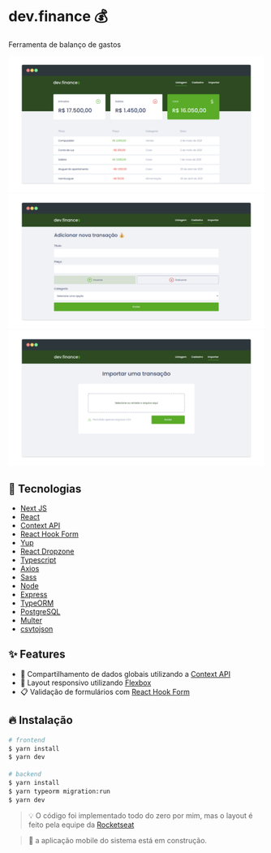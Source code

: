 # dev.finance 💰

Ferramenta de balanço de gastos

![Screenshot 1](screenshots/photo-1.png)
![Screenshot 2](screenshots/photo-2.png)
![Screenshot 3](screenshots/photo-3.png)

## 🚀 Tecnologias

- [Next JS](https://nextjs.org/)
- [React](https://pt-br.reactjs.org/)
- [Context API](https://pt-br.reactjs.org/docs/context.html)
- [React Hook Form](https://react-hook-form.com/get-started)
- [Yup](https://github.com/jquense/yup)
- [React Dropzone](https://react-dropzone.js.org/)
- [Typescript](https://www.typescriptlang.org/)
- [Axios](https://github.com/axios/axios)
- [Sass](https://sass-lang.com/)
- [Node](https://nodejs.org/en/)
- [Express](https://expressjs.com/pt-br/)
- [TypeORM](https://typeorm.io/#/)
- [PostgreSQL](https://www.postgresql.org/)
- [Multer](https://github.com/expressjs/multer#readme)
- [csvtojson](https://github.com/Keyang/node-csvtojson)

## ✨ Features

- 📂 Compartilhamento de dados globais utilizando a [Context API](https://pt-br.reactjs.org/docs/context.html)
- 💅 Layout responsivo utilizando [Flexbox](https://developer.mozilla.org/pt-BR/docs/Learn/CSS/CSS_layout/Flexbox)
- 📋 Validação de formulários com [React Hook Form](https://react-hook-form.com/get-started)

## 🔥 Instalação

```bash
# frontend
$ yarn install
$ yarn dev

# backend
$ yarn install
$ yarn typeorm migration:run
$ yarn dev
```

> 💡 O código foi implementado todo do zero por mim, mas o layout é feito pela equipe da [Rocketseat](https://rocketseat.com.br/)

> 🚧 a aplicação mobile do sistema está em construção.
